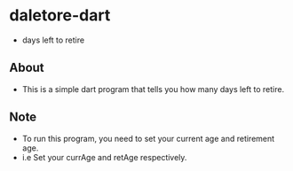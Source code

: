 # daletore-dart
- days left to retire
## About
- This is a simple dart program that tells you how many days left to retire.
## Note
- To run this program, you need to set your current age and retirement age.
- i.e Set your currAge and retAge respectively.